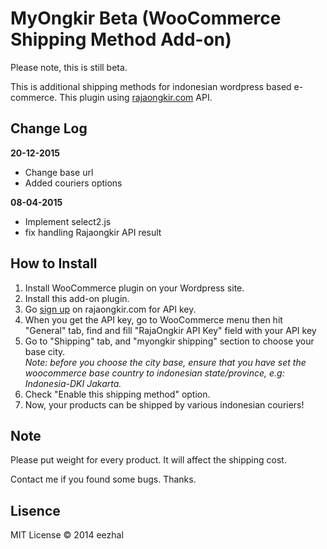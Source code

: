 <h1>MyOngkir Beta (WooCommerce Shipping Method Add-on)</h1>
<p>Please note, this is still beta.</p>
<p>This is additional shipping methods for indonesian wordpress based e-commerce. This plugin using <a href="htpp://rajaongkir.com">rajaongkir.com</a> API.</p>

<h2>Change Log</h2>
<b>20-12-2015</b>
<ul>
  <li>Change base url</li>
  <li>Added couriers options</li>
</ul>
<b>08-04-2015</b>
<ul>
  <li>Implement select2.js</li>
  <li>fix handling Rajaongkir API result</li>
</ul>

<h2>How to Install</h2>
<ol>
  <li>Install WooCommerce plugin on your Wordpress site.</li>
  <li>Install this add-on plugin.</li>
  <li>Go <a href="http://rajaongkir.com/akun/daftar">sign up</a> on rajaongkir.com for API key.</li>
  <li>When you get the API key, go to WooCommerce menu then hit "General" tab, find and fill "RajaOngkir API Key" field with your API key</li>
  <li>Go to "Shipping" tab, and "myongkir shipping" section to choose your base city. <br><i>Note: before you choose the city base, ensure that you have set the woocommerce base country to indonesian state/province, e.g: Indonesia-DKI Jakarta.</i></li>
  <li>Check "Enable this shipping method" option.</li>
  <li>Now, your products can be shipped by various indonesian couriers!</li>
</ol>

<h2>Note</h2>
<p>Please put weight for every product. It will affect the shipping cost.</p>
<p>Contact me if you found some bugs. Thanks.</p>

<h2>Lisence</h2>
<p>MIT License &copy; 2014 eezhal<p>
